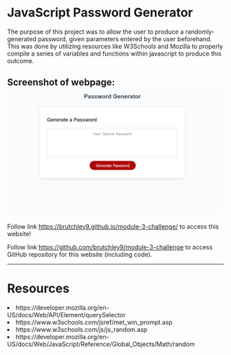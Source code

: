 # JavaScript Password Generator

The purpose of this project was to allow the user to produce a randomly-generated password, given parameters entered by the user beforehand. This was done by utilizing resources like W3Schools and Mozilla to properly compile a series of variables and functions within javascript to produce this outcome.

Screenshot of webpage:
<img src="assets/images/module3image.png">
---

Follow link https://brutchley9.github.io/module-3-challenge/ to access this website!

Follow link https://github.com/brutchley9/module-3-challenge to access GitHub repository for this website (including code).

---

# Resources

<li>https://developer.mozilla.org/en-US/docs/Web/API/Element/querySelector</li>

<li>https://www.w3schools.com/jsref/met_win_prompt.asp</li>

<li>https://www.w3schools.com/js/js_random.asp</li>

<li>https://developer.mozilla.org/en-US/docs/Web/JavaScript/Reference/Global_Objects/Math/random</li>